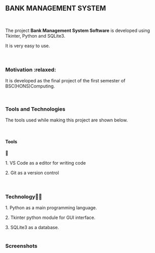 <h2>BANK MANAGEMENT SYSTEM </h2><br>
<p>The project <strong>Bank Management System Software</strong> is developed using Tkinter, Python and SQLite3.</p>
It is very easy to use.
<br>
<br>
<br>
<h3>Motivation :relaxed: </h3>
<p>It is developed as the final project of the first semester of BSC(HONS)Computing.</p>
<br>

<h3>Tools and Technologies</h3>
<p>The tools used while making this project are shown below.</p>

<br>
<h4>Tools</h3>🧰
<p>1. VS Code as a editor for writing code
<p>2. Git as a version control
 <br>
<br>
<br>
<h3>Technology🧑‍💻</h3>
<p>1. Python as a main programming language.

<p>2. Tkinter python module for GUI interface.

<p>3. SQLite3 as a database.
 <br>
 <br>
  
 <h3>Screenshots</h3>
